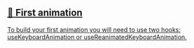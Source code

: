 ## [📄️<!-- --> <!-- -->First animation](/react-native-keyboard-controller/pr-preview/pr-1061/docs/guides/first-animation.md)

[To build your first animation you will need to use two hooks: useKeyboardAnimation or useReanimatedKeyboardAnimation.](/react-native-keyboard-controller/pr-preview/pr-1061/docs/guides/first-animation.md)
